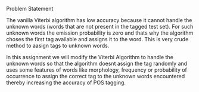 Problem Statement

The vanilla Viterbi algorithm has low accuracy because it cannot handle the unknown words (words that are not present in the tagged test set). For such unknown words the emission probability is zero and thats why the algorithm choses the first tag available and assigns it to the word. This is very crude method to aasign tags to unknown words.

In this assignment we will modify the Viterbi Algorithm to handle the unknown words so that the algorithm doesnt assign the tag randomly and uses some features of words like morphology, frequency or probability of occurrence to assign the correct tag to the unknown words encountered thereby increasing the accuracy of POS tagging.
